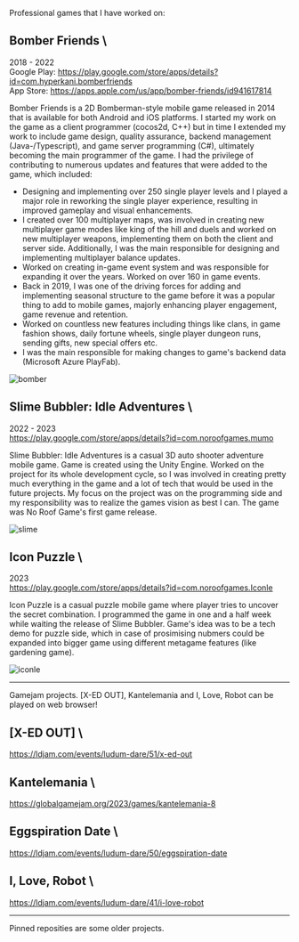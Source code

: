 
Professional games that I have worked on:

## **Bomber Friends** \
2018 - 2022 \
Google Play: https://play.google.com/store/apps/details?id=com.hyperkani.bomberfriends \
App Store: https://apps.apple.com/us/app/bomber-friends/id941617814

Bomber Friends is a 2D Bomberman-style mobile game released in 2014 that is available for both Android and iOS platforms. I started my work on the game as a client programmer (cocos2d, C++) but in time I extended my work to include game design, quality assurance, backend management (Java-/Typescript), and game server programming (C#), ultimately becoming the main programmer of the game. I had the privilege of contributing to numerous updates and features that were added to the game, which included:
- Designing and implementing over 250 single player levels and I played a major role in reworking the single player experience, resulting in improved gameplay and visual enhancements.
- I created over 100 multiplayer maps, was involved in creating new multiplayer game modes like king of the hill and duels and worked on new multiplayer weapons, implementing them on both the client and server side. Additionally, I was the main responsible for designing and implementing multiplayer balance updates.
- Worked on creating in-game event system and was responsible for expanding it over the years. Worked on over 160 in game events.
- Back in 2019, I was one of the driving forces for adding and implementing seasonal structure to the game before it was a popular thing to add to mobile games, majorly enhancing player engagement, game revenue and retention.
- Worked on countless new features including things like clans, in game fashion shows,  daily fortune wheels, single player dungeon runs, sending gifts, new special offers etc.
- I was the main responsible for making changes to game's backend data (Microsoft Azure PlayFab).

![bomber](https://user-images.githubusercontent.com/4212615/235475628-3ac32fc5-e201-454b-a6ca-c225940cb0c9.png)

## **Slime Bubbler: Idle Adventures** \
2022 - 2023 \
https://play.google.com/store/apps/details?id=com.noroofgames.mumo

Slime Bubbler: Idle Adventures is a casual 3D auto shooter adventure mobile game. Game is created using the Unity Engine. Worked on the project for its whole development cycle, so I was involved in creating pretty much everything in the game and a lot of tech that would be used in the future projects. My focus on the project was on the programming side and my responsibility was to realize the games vision as best I can. The game was No Roof Game's first game release.

![slime](https://user-images.githubusercontent.com/4212615/235475625-dce0eda3-1ea7-49df-a162-5edaa23f2322.png)

## **Icon Puzzle** \
2023 \
https://play.google.com/store/apps/details?id=com.noroofgames.Iconle

Icon Puzzle is a casual puzzle mobile game where player tries to uncover the secret combination. I programmed the game in one and a half week while waiting the release of Slime Bubbler. Game's idea was to be a tech demo for puzzle side, which in case of prosimising nubmers could be expanded into bigger game using different metagame features (like gardening game).

![iconle](https://user-images.githubusercontent.com/4212615/235475622-5edf2933-020e-42cf-af35-2d3fdda7f5bb.png)

-----------------------------------------------------------------------------------------------------------------------------------------------------------------------

Gamejam projects. [X-ED OUT], Kantelemania and I, Love, Robot can be played on web browser!

## **[X-ED OUT]** \
https://ldjam.com/events/ludum-dare/51/x-ed-out

## **Kantelemania** \
https://globalgamejam.org/2023/games/kantelemania-8

## **Eggspiration Date**  \
https://ldjam.com/events/ludum-dare/50/eggspiration-date

## **I, Love, Robot** \
https://ldjam.com/events/ludum-dare/41/i-love-robot

-----------------------------------------------------------------------------------------------------------------------------------------------------------------------

Pinned reposities are some older projects.

<!--
**F1nde/F1nde** is a ✨ _special_ ✨ repository because its `README.md` (this file) appears on your GitHub profile.

Here are some ideas to get you started:

- 🔭 I’m currently working on ...
- 🌱 I’m currently learning ...
- 👯 I’m looking to collaborate on ...
- 🤔 I’m looking for help with ...
- 💬 Ask me about ...
- 📫 How to reach me: ...
- 😄 Pronouns: ...
- ⚡ Fun fact: ...
-->
